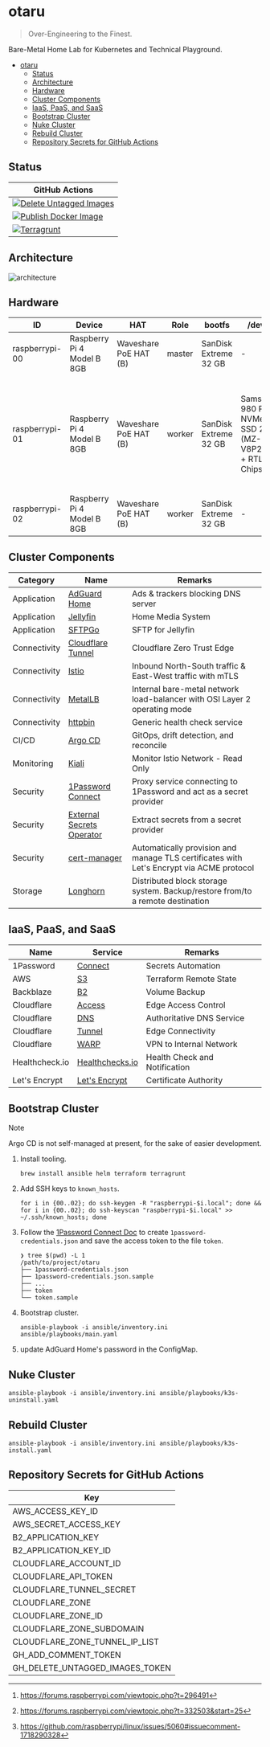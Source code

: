 # otaru

> Over-Engineering to the Finest.

Bare-Metal Home Lab for Kubernetes and Technical Playground.

<!-- TOC -->
* [otaru](#otaru)
  * [Status](#status)
  * [Architecture](#architecture)
  * [Hardware](#hardware)
  * [Cluster Components](#cluster-components)
  * [IaaS, PaaS, and SaaS](#iaas-paas-and-saas)
  * [Bootstrap Cluster](#bootstrap-cluster)
  * [Nuke Cluster](#nuke-cluster)
  * [Rebuild Cluster](#rebuild-cluster)
  * [Repository Secrets for GitHub Actions](#repository-secrets-for-github-actions)
<!-- TOC -->

## Status

| GitHub Actions                                                                                                                                                                                        |
|-------------------------------------------------------------------------------------------------------------------------------------------------------------------------------------------------------|
| [![Delete Untagged Images](https://github.com/siutsin/otaru/actions/workflows/delete-untagged-images.yaml/badge.svg)](https://github.com/siutsin/otaru/actions/workflows/delete-untagged-images.yaml) |
| [![Publish Docker Image](https://github.com/siutsin/otaru/actions/workflows/publish-docker-image.yml/badge.svg)](https://github.com/siutsin/otaru/actions/workflows/publish-docker-image.yml)         |
| [![Terragrunt](https://github.com/siutsin/otaru/actions/workflows/terragrunt.yaml/badge.svg)](https://github.com/siutsin/otaru/actions/workflows/terragrunt.yaml)                                     |



## Architecture

![architecture](https://i.imgur.com/zZpZAF9.png)

## Hardware

| ID             | Device                     | HAT                   | Role   | bootfs                | /dev/sda                                                          | Remarks                                                                                                                      |
|----------------|----------------------------|-----------------------|--------|-----------------------|-------------------------------------------------------------------|------------------------------------------------------------------------------------------------------------------------------|
| raspberrypi-00 | Raspberry Pi 4 Model B 8GB | Waveshare PoE HAT (B) | master | SanDisk Extreme 32 GB | -                                                                 | -                                                                                                                            |
| raspberrypi-01 | Raspberry Pi 4 Model B 8GB | Waveshare PoE HAT (B) | worker | SanDisk Extreme 32 GB | Samsung 980 PRO NVMe™ M.2 SSD 2TB (MZ-V8P2T0BW) + RTL9210 Chipset | NVMe doesn't work well with RPi[^1][^2]. Use the official RPi power adapter and switch to the USB2 port as a workaround[^3]. |
| raspberrypi-02 | Raspberry Pi 4 Model B 8GB | Waveshare PoE HAT (B) | worker | SanDisk Extreme 32 GB | -                                                                 | -                                                                                                                            |

## Cluster Components

| Category     | Name                                                                                                | Remarks                                                                                  |
|--------------|-----------------------------------------------------------------------------------------------------|------------------------------------------------------------------------------------------|
| Application  | [AdGuard Home](https://github.com/AdguardTeam/AdGuardHome)                                          | Ads & trackers blocking DNS server                                                       |
| Application  | [Jellyfin](https://jellyfin.org/)                                                                   | Home Media System                                                                        |
| Application  | [SFTPGo](https://github.com/drakkan/sftpgo)                                                         | SFTP for Jellyfin                                                                        |
| Connectivity | [Cloudflare Tunnel](https://developers.cloudflare.com/cloudflare-one/connections/connect-networks/) | Cloudflare Zero Trust Edge                                                               |
| Connectivity | [Istio](https://github.com/istio/istio)                                                             | Inbound North-South traffic & East-West traffic with mTLS                                |
| Connectivity | [MetalLB](https://github.com/metallb/metallb)                                                       | Internal bare-metal network load-balancer with OSI Layer 2 operating mode                |
| Connectivity | [httpbin](https://github.com/Kong/httpbin)                                                          | Generic health check service                                                             |
| CI/CD        | [Argo CD](https://github.com/argoproj/argo-cd)                                                      | GitOps, drift detection, and reconcile                                                   |
| Monitoring   | [Kiali](https://github.com/kiali/kiali)                                                             | Monitor Istio Network - Read Only                                                        |
| Security     | [1Password Connect](https://github.com/1Password/connect)                                           | Proxy service connecting to 1Password and act as a secret provider                       |
| Security     | [External Secrets Operator](https://github.com/external-secrets/external-secrets)                   | Extract secrets from a secret provider                                                   |
| Security     | [cert-manager](https://github.com/cert-manager/cert-manager)                                        | Automatically provision and manage TLS certificates with Let's Encrypt via ACME protocol |
| Storage      | [Longhorn](https://github.com/longhorn/longhorn)                                                    | Distributed block storage system. Backup/restore from/to a remote destination            |

## IaaS, PaaS, and SaaS

| Name           | Service                                                                                    | Remarks                       |
|----------------|--------------------------------------------------------------------------------------------|-------------------------------|
| 1Password      | [Connect](https://developer.1password.com/docs/connect/)                                   | Secrets Automation            |
| AWS            | [S3](https://aws.amazon.com/s3/)                                                           | Terraform Remote State        |
| Backblaze      | [B2](https://www.backblaze.com/cloud-storage)                                              | Volume Backup                 |
| Cloudflare     | [Access](https://developers.cloudflare.com/cloudflare-one/policies/access/)                | Edge Access Control           |
| Cloudflare     | [DNS](https://developers.cloudflare.com/dns/)                                              | Authoritative DNS Service     |
| Cloudflare     | [Tunnel](https://developers.cloudflare.com/cloudflare-one/connections/connect-networks/)   | Edge Connectivity             |
| Cloudflare     | [WARP](https://developers.cloudflare.com/cloudflare-one/connections/connect-devices/warp/) | VPN to Internal Network       |
| Healthcheck.io | [Healthchecks.io](https://healthchecks.io/)                                                | Health Check and Notification |
| Let's Encrypt  | [Let's Encrypt ](https://letsencrypt.org/)                                                 | Certificate Authority         |

## Bootstrap Cluster

> [!NOTE]
> Argo CD is not self-managed at present, for the sake of easier development.

1. Install tooling.
    ```shell
    brew install ansible helm terraform terragrunt
    ```
2. Add SSH keys to `known_hosts`.
    ```shell
    for i in {00..02}; do ssh-keygen -R "raspberrypi-$i.local"; done && for i in {00..02}; do ssh-keyscan "raspberrypi-$i.local" >> ~/.ssh/known_hosts; done
    ```
3. Follow the [1Password Connect Doc](https://developer.1password.com/docs/connect/get-started/#step-2-deploy-1password-connect-server) to create `1password-credentials.json`
   and save the access token to the file `token`.
    ```shell
    ❯ tree $(pwd) -L 1
    /path/to/project/otaru
    ├── 1password-credentials.json
    ├── 1password-credentials.json.sample
    ├── ...
    ├── token
    └── token.sample
    ```
4. Bootstrap cluster.
    ```shell
    ansible-playbook -i ansible/inventory.ini ansible/playbooks/main.yaml
    ```
5. update AdGuard Home's password in the ConfigMap.

## Nuke Cluster

```shell
ansible-playbook -i ansible/inventory.ini ansible/playbooks/k3s-uninstall.yaml
```

## Rebuild Cluster

```shell
ansible-playbook -i ansible/inventory.ini ansible/playbooks/k3s-install.yaml
```

## Repository Secrets for GitHub Actions

| Key                             |
|---------------------------------|
| AWS_ACCESS_KEY_ID               |
| AWS_SECRET_ACCESS_KEY           |
| B2_APPLICATION_KEY              |
| B2_APPLICATION_KEY_ID           |
| CLOUDFLARE_ACCOUNT_ID           |
| CLOUDFLARE_API_TOKEN            |
| CLOUDFLARE_TUNNEL_SECRET        |
| CLOUDFLARE_ZONE                 |
| CLOUDFLARE_ZONE_ID              |
| CLOUDFLARE_ZONE_SUBDOMAIN       |
| CLOUDFLARE_ZONE_TUNNEL_IP_LIST  |
| GH_ADD_COMMENT_TOKEN            |
| GH_DELETE_UNTAGGED_IMAGES_TOKEN |

<!-- Footnotes -->

[^1]: https://forums.raspberrypi.com/viewtopic.php?t=296491

[^2]: https://forums.raspberrypi.com/viewtopic.php?t=332503&start=25

[^3]: https://github.com/raspberrypi/linux/issues/5060#issuecomment-1718290328
